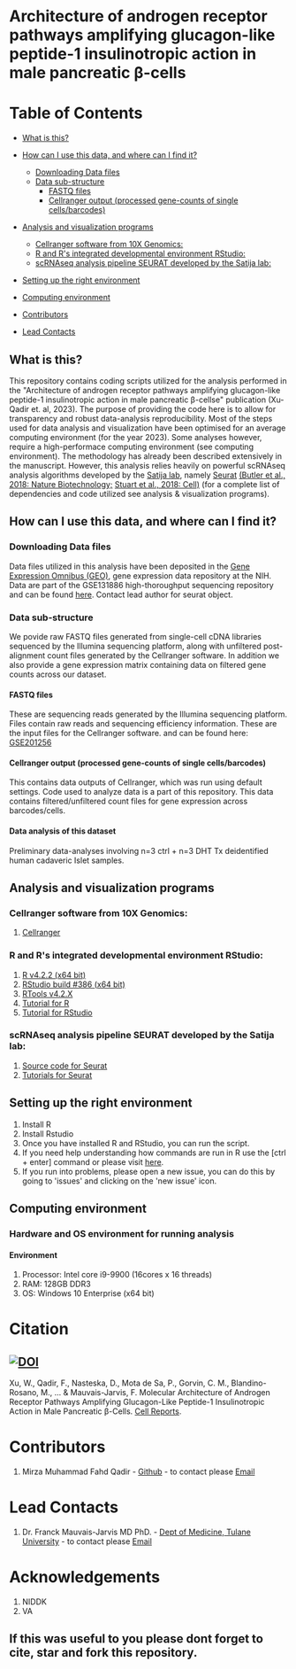 # Architecture of androgen receptor pathways amplifying glucagon-like peptide-1 insulinotropic action in male pancreatic β-cells

# Table of Contents
- [What is this?](#what-is-this)
- [How can I use this data, and where can I find it?](#how-can-i-use-this-data-and-where-can-i-find-it)
	- [Downloading Data files](#downloading-data-files)
	- [Data sub-structure](#data-sub-structure)
		- [FASTQ files](#fastq-files)
		- [Cellranger output (processed gene-counts of single cells/barcodes)](#cellranger-output-processed-gene-counts-of-single-cellsbarcodes)
- [Analysis and visualization programs](#analysis-and-visualization-programs)
	- [Cellranger software from 10X Genomics:](#cellranger-software-from-10x-genomics)
	- [R and R's integrated developmental environment RStudio:](#r-and-rs-integrated-developmental-environment-rstudio)
	- [scRNAseq analysis pipeline SEURAT developed by the Satija lab:](#scrnaseq-analysis-pipeline-seurat-developed-by-the-satija-lab)
	
- [Setting up the right environment](#setting-up-the-right-environment)
- [Computing environment](#computing-environment)
- [Contributors](#contributors)
- [Lead Contacts](#lead-contacts)


## What is this?
This repository contains coding scripts utilized for the analysis performed in the "Architecture of androgen receptor pathways amplifying glucagon-like peptide-1 insulinotropic action in male pancreatic β-cellse" publication (Xu-Qadir et. al, 2023). The purpose of providing the code here is to allow for transparency and robust data-analysis reproducibility. Most of the steps used for data analysis and visualization have been optimised for an average computing environment (for the year 2023). Some analyses however, require a high-performace computing environment (see computing environment). The methodology has already been described extensively in the manuscript. However, this analysis relies heavily on powerful scRNAseq analysis algorithms developed by the [Satija lab](https://satijalab.org/), namely [Seurat](https://satijalab.org/seurat/) [(Butler et al., 2018: Nature Biotechnology;](https://www.nature.com/articles/nbt.4096) [Stuart et al., 2018: Cell)](https://www.sciencedirect.com/science/article/pii/S0092867419305598?via%3Dihub) (for a complete list of dependencies and code utilized see analysis & visualization programs).

## How can I use this data, and where can I find it?
### Downloading Data files
Data files utilized in this analysis have been deposited in the [Gene Expression Omnibus (GEO)](https://www.ncbi.nlm.nih.gov/geo/), gene expression data repository at the NIH. Data are part of the GSE131886 high-thoroughput sequencing repository and can be found [here](https://www.ncbi.nlm.nih.gov/geo/query/acc.cgi?acc=GSE201256). Contact lead author for seurat object.

### Data sub-structure
We povide raw FASTQ files generated from single-cell cDNA libraries sequenced by the Illumina sequencing platform, along with unfiltered post-alignment count files generated by the Cellranger software. In addition we also provide a gene expression matrix containing data on filtered gene counts across our dataset.

#### FASTQ files
These are sequencing reads generated by the Illumina sequencing platform. Files contain raw reads and sequencing efficiency information.
These are the input files for the Cellranger software. and can be found here: [GSE201256](https://www.ncbi.nlm.nih.gov/geo/query/acc.cgi?acc=GSE201256)

#### Cellranger output (processed gene-counts of single cells/barcodes)
This contains data outputs of Cellranger, which was run using default settings. Code used to analyze data is a part of this repository. This data contains filtered/unfiltered count files for gene expression across barcodes/cells. 

#### Data analysis of this dataset
Preliminary data-analyses involving n=3 ctrl + n=3 DHT Tx deidentified human cadaveric Islet samples.

## Analysis and visualization programs
### Cellranger software from 10X Genomics:
1. [Cellranger](https://support.10xgenomics.com/single-cell-gene-expression/software/pipelines/latest/installation)

### R and R's integrated developmental environment RStudio:
1. [R v4.2.2 (x64 bit)](https://cran.r-project.org/bin/windows/base/old/)
2. [RStudio build #386 (x64 bit)](https://www.rstudio.com/products/rstudio/download/)
3. [RTools v4.2.X](https://cran.r-project.org/bin/windows/Rtools/index.html)
4. [Tutorial for R](https://cran.r-project.org/doc/manuals/r-release/R-intro.html)
5. [Tutorial for RStudio](https://resources.rstudio.com/) 

### scRNAseq analysis pipeline SEURAT developed by the Satija lab:
1. [Source code for Seurat](https://cran.r-project.org/web/packages/Seurat/index.html)
2. [Tutorials for Seurat](https://satijalab.org/seurat/)


## Setting up the right environment
1. Install R
2. Install Rstudio
3. Once you have installed R and RStudio, you can run the script.
4. If you need help understanding how commands are run in R  use the [ctrl + enter] command or please visit [here](https://support.rstudio.com/hc/en-us/articles/200484448-Editing-and-Executing-Code).
6. If you run into problems, please open a new issue, you can do this by going to 'issues' and clicking on the 'new issue' icon.

## Computing environment
### Hardware and OS environment for running analysis
#### Environment
1. Processor: Intel core i9-9900 (16cores x 16 threads)
2. RAM: 128GB DDR3
3. OS: Windows 10 Enterprise (x64 bit)


# Citation
[![DOI](https://zenodo.org/badge/DOI/10.5281/zenodo.7814544.svg)](https://doi.org/10.5281/zenodo.7814544)
-
Xu, W., Qadir, F., Nasteska, D., Mota de Sa, P., Gorvin, C. M., Blandino-Rosano, M., ... & Mauvais-Jarvis, F. Molecular Architecture of Androgen Receptor Pathways Amplifying Glucagon-Like Peptide-1 Insulinotropic Action in Male Pancreatic β-Cells. [Cell Reports](https://www.cell.com/cell-reports/fulltext/S2211-1247(23)00540-5).

# Contributors
1. Mirza Muhammad Fahd Qadir - [Github](https://github.com/Dragonmasterx87) - to contact please [Email](mailto:fahd.qadir@med.miami.edu)

# Lead Contacts
1. Dr. Franck Mauvais-Jarvis MD PhD. - [Dept of Medicine, Tulane University](https://medicine.tulane.edu/departments/medicine-endocrinology-metabolism-diabetes-research-tulane-center-aging-tips-mentor) - to contact please [Email](mailto:fmauvais@tulane.edu)

# Acknowledgements
1. NIDDK
2. VA

## If this was useful to you please dont forget to cite, star and fork this repository.
